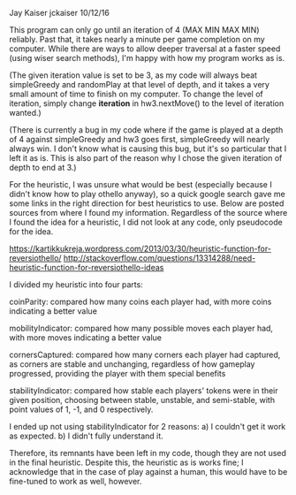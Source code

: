 Jay Kaiser
jckaiser
10/12/16

This program can only go until an iteration of 4 (MAX MIN MAX MIN) reliably. Past that, it takes nearly a minute per game completion on my computer. While there are ways to allow deeper traversal at a faster speed (using wiser search methods), I'm happy with how my program works as is.

(The given iteration value is set to be 3, as my code will always beat simpleGreedy and randomPlay at that level of depth, and it takes a very small amount of time to finish on my computer. To change the level of iteration, simply change __iteration__ in hw3.nextMove() to the level of iteration wanted.)

(There is currently a bug in my code where if the game is played at a depth of 4 against simpleGreedy and hw3 goes first, simpleGreedy will nearly always win. I don't know what is causing this bug, but it's so particular that I left it as is. This is also part of the reason why I chose the given iteration of depth to end at 3.)


For the heuristic, I was unsure what would be best (especially because I didn't know how to play othello anyway), so a quick google search gave me some links in the right direction for best heuristics to use. Below are posted sources from where I found my information. Regardless of the source where I found the idea for a heuristic, I did not look at any code, only pseudocode for the idea.

https://kartikkukreja.wordpress.com/2013/03/30/heuristic-function-for-reversiothello/
http://stackoverflow.com/questions/13314288/need-heuristic-function-for-reversiothello-ideas

I divided my heuristic into four parts:

coinParity: compared how many coins each player had, with more coins indicating a better value

mobilityIndicator: compared how many possible moves each player had, with more moves indicating a better value

cornersCaptured: compared how many corners each player had captured, as corners are stable and unchanging, regardless of how gameplay progressed, providing the player with them special benefits

stabilityIndicator: compared how stable each players' tokens were in their given position, choosing between stable, unstable, and semi-stable, with point values of 1, -1, and 0 respectively.

I ended up not using stabilityIndicator for 2 reasons:
a) I couldn't get it work as expected.
b) I didn't fully understand it.

Therefore, its remnants have been left in my code, though they are not used in the final heuristic. Despite this, the heuristic as is works fine; I acknowledge that in the case of play against a human, this would have to be fine-tuned to work as well, however.